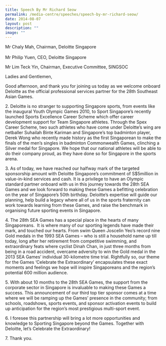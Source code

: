 ```yaml
---
title: Speech By Mr Richard Seow
permalink: /media-centre/speeches/speech-by-mr-richard-seow/
date: 2014-08-07
layout: post
description: ""
image: ""
---
```

Mr Chaly Mah, Chairman, Deloitte Singapore  
   
Mr Philip Yuen, CEO, Deloitte Singapore  
  
Mr Lim Teck Yin, Chairman, Executive Committee, SINGSOC  
  
Ladies and Gentlemen,   
  
Good afternoon, and thank you for joining us today as we welcome onboard Deloitte as the official professional services partner for the 28th Southeast Asian Games.   
  
2\. Deloitte is no stranger to supporting Singapore sports, from events like the inaugural Youth Olympic Games 2010, to Sport Singapore’s recently launched Sports Excellence Career Scheme which offer career development support for Team Singapore athletes. Through the Spex Career Scheme, two such athletes who have come under Deloitte’s wing are netballer Suhailah Binte Kariman and Singapore’s top badminton player, Derek Wong who recently made history as the first Singaporean to make the finals of the men’s singles in badminton Commonwealth Games, clinching a Silver medal for Singapore. We hope that our national athletes will be able to do their company proud, as they have done so for Singapore in the sports arena.   

3\. As of today, we have reached our halfway mark of the targeted sponsorship amount with Deloitte Singapore’s commitment of S$5million in value-in-kind services and cash. It is a privilege to have an Olympic standard partner onboard with us in this journey towards the 28th SEA Games and we look forward to making these Games a befitting celebration on the year of Singapore’s 50th birthday. Deloitte’s expertise will guide our planning, help build a legacy where all of us in the sports fraternity can work towards learning from these Games, and raise the benchmark in organising future sporting events in Singapore. 

4\. The 28th SEA Games has a special place in the hearts of many Singaporeans.  It is where many of our sporting legends have made their mark, and touched our hearts. From swim Queen Joscelin Yeo’s record nine Gold medals in the 1993 SEA Games – who is still a household name up till today, long after her retirement from competitive swimming, and extraordinary feats where cyclist Dinah Chan, in just three months from being in a road accident, overcame adversity to win the Gold medal in the 2013 SEA Games’ individual 30-kilometre time trial. Rightfully so, our theme for the Games ‘Celebrate the Extraordinary’ encapsulates these exact moments and feelings we hope will inspire Singaporeans and the region’s potential 600 million audience.   
  
5\. With about 10 months to the 28th SEA Games, the support from the corporate sector in Singapore is invaluable to making these Games a success. This announcement of our third top tier sponsor comes at a time where we will be ramping up the Games’ presence in the community; from schools, roadshows, sports events, and sponsor activation events to build up anticipation for the region’s most prestigious multi-sport event.   
  
6\. I foresee this partnership will bring a lot more opportunities and knowledge to Sporting Singapore beyond the Games. Together with Deloitte, let’s Celebrate the Extraordinary!   
  
7\. Thank you.